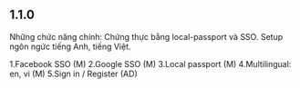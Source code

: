 ## 1.1.0 
Những chức năng chính: Chứng thực bằng local-passport và SSO. Setup ngôn ngức tiếng Anh, tiếng Việt.

1.Facebook SSO (M)
2.Google SSO (M)
3.Local passport (M)
4.Multilingual: en, vi (M)
5.Sign in / Register (AD)